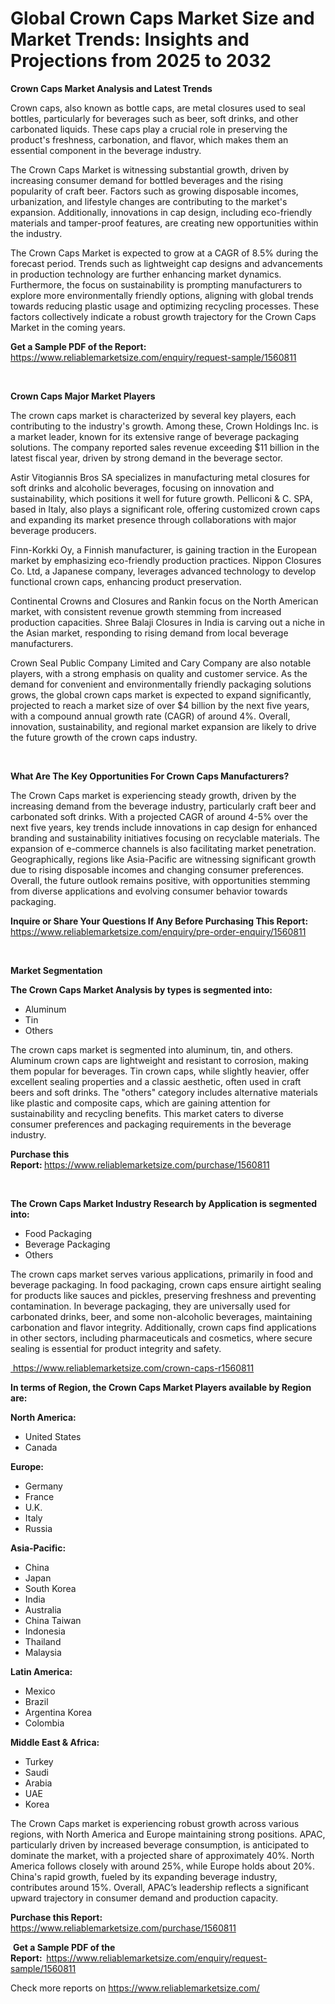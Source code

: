 <p><h1>Global Crown Caps Market Size and Market Trends: Insights and Projections from 2025 to 2032</h1></p><p><strong>Crown Caps Market Analysis and Latest Trends</strong></p>
<p><p>Crown caps, also known as bottle caps, are metal closures used to seal bottles, particularly for beverages such as beer, soft drinks, and other carbonated liquids. These caps play a crucial role in preserving the product's freshness, carbonation, and flavor, which makes them an essential component in the beverage industry.</p><p>The Crown Caps Market is witnessing substantial growth, driven by increasing consumer demand for bottled beverages and the rising popularity of craft beer. Factors such as growing disposable incomes, urbanization, and lifestyle changes are contributing to the market's expansion. Additionally, innovations in cap design, including eco-friendly materials and tamper-proof features, are creating new opportunities within the industry.</p><p>The Crown Caps Market is expected to grow at a CAGR of 8.5% during the forecast period. Trends such as lightweight cap designs and advancements in production technology are further enhancing market dynamics. Furthermore, the focus on sustainability is prompting manufacturers to explore more environmentally friendly options, aligning with global trends towards reducing plastic usage and optimizing recycling processes. These factors collectively indicate a robust growth trajectory for the Crown Caps Market in the coming years.</p></p>
<p><strong>Get a Sample PDF of the Report:&nbsp;</strong> <a href="https://www.reliablemarketsize.com/enquiry/request-sample/1560811?utm_campaign=2744&utm_medium=2&utm_source=Github&utm_content=ia&utm_term=08032025&utm_id=crown-caps">https://www.reliablemarketsize.com/enquiry/request-sample/1560811</a></p>
<p>&nbsp;</p>
<p><strong>Crown Caps Major Market Players</strong></p>
<p><p>The crown caps market is characterized by several key players, each contributing to the industry's growth. Among these, Crown Holdings Inc. is a market leader, known for its extensive range of beverage packaging solutions. The company reported sales revenue exceeding $11 billion in the latest fiscal year, driven by strong demand in the beverage sector.</p><p>Astir Vitogiannis Bros SA specializes in manufacturing metal closures for soft drinks and alcoholic beverages, focusing on innovation and sustainability, which positions it well for future growth. Pelliconi & C. SPA, based in Italy, also plays a significant role, offering customized crown caps and expanding its market presence through collaborations with major beverage producers.</p><p>Finn-Korkki Oy, a Finnish manufacturer, is gaining traction in the European market by emphasizing eco-friendly production practices. Nippon Closures Co. Ltd, a Japanese company, leverages advanced technology to develop functional crown caps, enhancing product preservation. </p><p>Continental Crowns and Closures and Rankin focus on the North American market, with consistent revenue growth stemming from increased production capacities. Shree Balaji Closures in India is carving out a niche in the Asian market, responding to rising demand from local beverage manufacturers.</p><p>Crown Seal Public Company Limited and Cary Company are also notable players, with a strong emphasis on quality and customer service. As the demand for convenient and environmentally friendly packaging solutions grows, the global crown caps market is expected to expand significantly, projected to reach a market size of over $4 billion by the next five years, with a compound annual growth rate (CAGR) of around 4%. Overall, innovation, sustainability, and regional market expansion are likely to drive the future growth of the crown caps industry.</p></p>
<p>&nbsp;</p>
<p><strong>What Are The Key Opportunities For Crown Caps Manufacturers?</strong></p>
<p><p>The Crown Caps market is experiencing steady growth, driven by the increasing demand from the beverage industry, particularly craft beer and carbonated soft drinks. With a projected CAGR of around 4-5% over the next five years, key trends include innovations in cap design for enhanced branding and sustainability initiatives focusing on recyclable materials. The expansion of e-commerce channels is also facilitating market penetration. Geographically, regions like Asia-Pacific are witnessing significant growth due to rising disposable incomes and changing consumer preferences. Overall, the future outlook remains positive, with opportunities stemming from diverse applications and evolving consumer behavior towards packaging.</p></p>
<p><strong>Inquire or Share Your Questions If Any Before Purchasing This Report:</strong> <a href="https://www.reliablemarketsize.com/enquiry/pre-order-enquiry/1560811?utm_campaign=2744&utm_medium=2&utm_source=Github&utm_content=ia&utm_term=08032025&utm_id=crown-caps">https://www.reliablemarketsize.com/enquiry/pre-order-enquiry/1560811</a></p>
<p>&nbsp;</p>
<p><strong>Market Segmentation</strong></p>
<p><strong>The Crown Caps Market Analysis by types is segmented into:</strong></p>
<p><ul><li>Aluminum</li><li>Tin</li><li>Others</li></ul></p>
<p><p>The crown caps market is segmented into aluminum, tin, and others. Aluminum crown caps are lightweight and resistant to corrosion, making them popular for beverages. Tin crown caps, while slightly heavier, offer excellent sealing properties and a classic aesthetic, often used in craft beers and soft drinks. The "others" category includes alternative materials like plastic and composite caps, which are gaining attention for sustainability and recycling benefits. This market caters to diverse consumer preferences and packaging requirements in the beverage industry.</p></p>
<p><strong>Purchase this Report:&nbsp;</strong><a href="https://www.reliablemarketsize.com/purchase/1560811?utm_campaign=2744&utm_medium=2&utm_source=Github&utm_content=ia&utm_term=08032025&utm_id=crown-caps">https://www.reliablemarketsize.com/purchase/1560811</a></p>
<p>&nbsp;</p>
<p><strong>The Crown Caps Market Industry Research by Application is segmented into:</strong></p>
<p><ul><li>Food Packaging</li><li>Beverage Packaging</li><li>Others</li></ul></p>
<p><p>The crown caps market serves various applications, primarily in food and beverage packaging. In food packaging, crown caps ensure airtight sealing for products like sauces and pickles, preserving freshness and preventing contamination. In beverage packaging, they are universally used for carbonated drinks, beer, and some non-alcoholic beverages, maintaining carbonation and flavor integrity. Additionally, crown caps find applications in other sectors, including pharmaceuticals and cosmetics, where secure sealing is essential for product integrity and safety.</p></p>
<p><a href="https://www.reliablemarketsize.com/crown-caps-r1560811?utm_campaign=2744&utm_medium=2&utm_source=Github&utm_content=ia&utm_term=08032025&utm_id=crown-caps">&nbsp;https://www.reliablemarketsize.com/crown-caps-r1560811</a></p>
<p><strong>In terms of Region, the Crown Caps Market Players available by Region are:</strong></p>
<p>
    <p> <strong> North America: </strong>
        <ul>
            <li>United States</li>
            <li>Canada</li>
        </ul>
        </p> 
    <p> <strong> Europe: </strong>
        <ul>
            <li>Germany</li>
            <li>France</li>
            <li>U.K.</li>
            <li>Italy</li>
            <li>Russia</li>
        </ul>
        </p> 
    <p> <strong> Asia-Pacific: </strong>
        <ul>
            <li>China</li>
            <li>Japan</li>
            <li>South Korea</li>
            <li>India</li>
            <li>Australia</li>
            <li>China Taiwan</li>
            <li>Indonesia</li>
            <li>Thailand</li>
            <li>Malaysia</li>
        </ul>
        </p> 
    <p> <strong> Latin America: </strong>
        <ul>
            <li>Mexico</li>
            <li>Brazil</li>
            <li>Argentina Korea</li>
            <li>Colombia</li>
        </ul>
        </p> 
    <p> <strong> Middle East & Africa: </strong>
        <ul>
            <li>Turkey</li>
            <li>Saudi</li>
            <li>Arabia</li>
            <li>UAE</li>
            <li>Korea</li>
        </ul>
    </p>
    </p>
<p><p>The Crown Caps market is experiencing robust growth across various regions, with North America and Europe maintaining strong positions. APAC, particularly driven by increased beverage consumption, is anticipated to dominate the market, with a projected share of approximately 40%. North America follows closely with around 25%, while Europe holds about 20%. China's rapid growth, fueled by its expanding beverage industry, contributes around 15%. Overall, APAC’s leadership reflects a significant upward trajectory in consumer demand and production capacity.</p></p>
<p><strong>Purchase this Report: </strong><a href="https://www.reliablemarketsize.com/purchase/1560811?utm_campaign=2744&utm_medium=2&utm_source=Github&utm_content=ia&utm_term=08032025&utm_id=crown-caps">https://www.reliablemarketsize.com/purchase/1560811</a></p>
<p>&nbsp;<strong>Get a Sample PDF of the Report:&nbsp;&nbsp;</strong><a href="https://www.reliablemarketsize.com/enquiry/request-sample/1560811?utm_campaign=2744&utm_medium=2&utm_source=Github&utm_content=ia&utm_term=08032025&utm_id=crown-caps">https://www.reliablemarketsize.com/enquiry/request-sample/1560811</a></p>
<p><strong></strong></p>
<p>Check more reports on <a href="https://www.reliablemarketsize.com/?utm_campaign=2744&utm_medium=2&utm_source=Github&utm_content=ia&utm_term=08032025&utm_id=crown-caps">https://www.reliablemarketsize.com/</a></p>